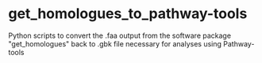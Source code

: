 get_homologues_to_pathway-tools
===============================

Python scripts to convert the .faa output from the software package "get_homologues" back to .gbk file necessary for analyses using Pathway-tools
